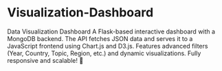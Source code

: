 # Visualization-Dashboard
Data Visualization Dashboard    A Flask-based interactive dashboard with a MongoDB backend. The API fetches JSON data and serves it to a JavaScript frontend using Chart.js and D3.js. Features advanced filters (Year, Country, Topic, Region, etc.) and dynamic visualizations. Fully responsive and scalable! 🚀
